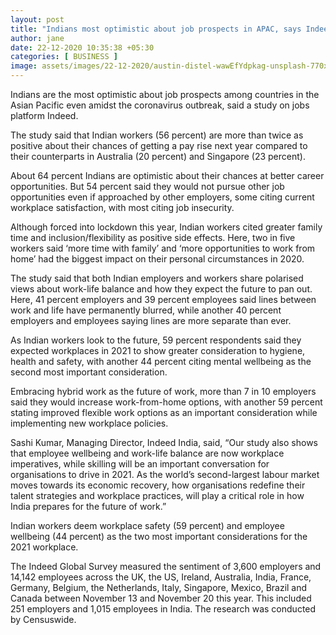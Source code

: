 ```yaml
---
layout: post
title: "Indians most optimistic about job prospects in APAC, says Indeed study"
author: jane 
date: 22-12-2020 10:35:38 +05:30 
categories: [ BUSINESS ] 
image: assets/images/22-12-2020/austin-distel-wawEfYdpkag-unsplash-770x433.jpg
---
```

Indians are the most optimistic about job prospects among countries in the Asian Pacific even amidst the coronavirus outbreak, said a study on jobs platform Indeed.

The study said that Indian workers (56 percent) are more than twice as positive about their chances of getting a pay rise next year compared to their counterparts in Australia (20 percent) and Singapore (23 percent).

About 64 percent Indians are optimistic about their chances at better career opportunities. But 54 percent said they would not pursue other job opportunities even if approached by other employers, some citing current workplace satisfaction, with most citing job insecurity.

Although forced into lockdown this year, Indian workers cited greater family time and inclusion/flexibility as positive side effects. Here, two in five workers said ‘more time with family’ and ‘more opportunities to work from home’ had the biggest impact on their personal circumstances in 2020.

The study said that both Indian employers and workers share polarised views about work-life balance and how they expect the future to pan out. Here, 41 percent employers and 39 percent employees said lines between work and life have permanently blurred, while another 40 percent employers and employees saying lines are more separate than ever.

As Indian workers look to the future, 59 percent respondents said they expected workplaces in 2021 to show greater consideration to hygiene, health and safety, with another 44 percent citing mental wellbeing as the second most important consideration.

Embracing hybrid work as the future of work, more than 7 in 10 employers said they would increase work-from-home options, with another 59 percent stating improved flexible work options as an important consideration while implementing new workplace policies.

Sashi Kumar, Managing Director, Indeed India, said, “Our study also shows that employee wellbeing and work-life balance are now workplace imperatives, while skilling will be an important conversation for organisations to drive in 2021. As the world’s second-largest labour market moves towards its economic recovery, how organisations redefine their talent strategies and workplace practices, will play a critical role in how India prepares for the future of work.”

Indian workers deem workplace safety (59 percent) and employee wellbeing (44 percent) as the two most important considerations for the 2021 workplace.

The Indeed Global Survey measured the sentiment of 3,600 employers and 14,142 employees across the UK, the US, Ireland, Australia, India, France, Germany, Belgium, the Netherlands, Italy, Singapore, Mexico, Brazil and Canada between November 13 and November 20 this year. This included 251 employers and 1,015 employees in India. The research was conducted by Censuswide.